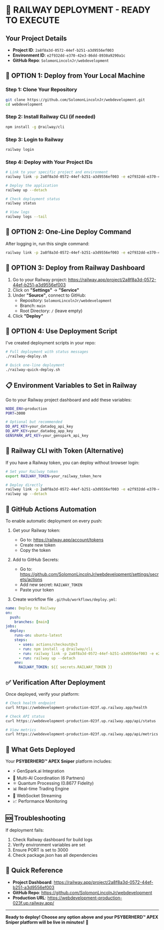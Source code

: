 # 🚀 RAILWAY DEPLOYMENT - READY TO EXECUTE

## Your Project Details
- **Project ID**: `2a8f8a3d-0572-44ef-b251-a3d9556ef003`
- **Environment ID**: `e2f932dd-e370-42e3-86dd-8930a9290a1c`
- **GitHub Repo**: `SolomonLincolnJr/webdevelopment`

## 🎯 OPTION 1: Deploy from Your Local Machine

### Step 1: Clone Your Repository
```bash
git clone https://github.com/SolomonLincolnJr/webdevelopment.git
cd webdevelopment
```

### Step 2: Install Railway CLI (if needed)
```bash
npm install -g @railway/cli
```

### Step 3: Login to Railway
```bash
railway login
```

### Step 4: Deploy with Your Project IDs
```bash
# Link to your specific project and environment
railway link -p 2a8f8a3d-0572-44ef-b251-a3d9556ef003 -e e2f932dd-e370-42e3-86dd-8930a9290a1c

# Deploy the application
railway up --detach

# Check deployment status
railway status

# View logs
railway logs --tail
```

## 🎯 OPTION 2: One-Line Deploy Command
After logging in, run this single command:
```bash
railway link -p 2a8f8a3d-0572-44ef-b251-a3d9556ef003 -e e2f932dd-e370-42e3-86dd-8930a9290a1c && railway up --detach
```

## 🎯 OPTION 3: Deploy from Railway Dashboard

1. Go to your Railway project: https://railway.app/project/2a8f8a3d-0572-44ef-b251-a3d9556ef003
2. Click on **"Settings"** → **"Service"**
3. Under **"Source"**, connect to GitHub:
   - Repository: `SolomonLincolnJr/webdevelopment`
   - Branch: `main`
   - Root Directory: `/` (leave empty)
4. Click **"Deploy"**

## 🎯 OPTION 4: Use Deployment Script
I've created deployment scripts in your repo:

```bash
# Full deployment with status messages
./railway-deploy.sh

# Quick one-line deployment
./railway-quick-deploy.sh
```

## 📋 Environment Variables to Set in Railway

Go to your Railway project dashboard and add these variables:

```bash
NODE_ENV=production
PORT=3000

# Optional but recommended
DD_API_KEY=your_datadog_api_key
DD_APP_KEY=your_datadog_app_key
GENSPARK_API_KEY=your_genspark_api_key
```

## 🔧 Railway CLI with Token (Alternative)

If you have a Railway token, you can deploy without browser login:

```bash
# Set your Railway token
export RAILWAY_TOKEN=your_railway_token_here

# Deploy directly
railway link -p 2a8f8a3d-0572-44ef-b251-a3d9556ef003 -e e2f932dd-e370-42e3-86dd-8930a9290a1c
railway up --detach
```

## 🎯 GitHub Actions Automation

To enable automatic deployment on every push:

1. Get your Railway token:
   - Go to: https://railway.app/account/tokens
   - Create new token
   - Copy the token

2. Add to GitHub Secrets:
   - Go to: https://github.com/SolomonLincolnJr/webdevelopment/settings/secrets/actions
   - Add new secret: `RAILWAY_TOKEN`
   - Paste your token

3. Create workflow file `.github/workflows/deploy.yml`:
```yaml
name: Deploy to Railway
on:
  push:
    branches: [main]
jobs:
  deploy:
    runs-on: ubuntu-latest
    steps:
      - uses: actions/checkout@v3
      - run: npm install -g @railway/cli
      - run: railway link -p 2a8f8a3d-0572-44ef-b251-a3d9556ef003 -e e2f932dd-e370-42e3-86dd-8930a9290a1c
      - run: railway up --detach
    env:
      RAILWAY_TOKEN: ${{ secrets.RAILWAY_TOKEN }}
```

## ✅ Verification After Deployment

Once deployed, verify your platform:

```bash
# Check health endpoint
curl https://webdevelopment-production-023f.up.railway.app/health

# Check API status
curl https://webdevelopment-production-023f.up.railway.app/api/status

# View metrics
curl https://webdevelopment-production-023f.up.railway.app/api/metrics
```

## 🚀 What Gets Deployed

Your **PSYBERHERD™ APEX Sniper** platform includes:
- ⚡ GenSpark.ai Integration
- 🤖 Multi-AI Coordination (6 Partners)
- ⚛️ Quantum Processing (0.8677 Fidelity)
- 📊 Real-time Trading Engine
- 🔄 WebSocket Streaming
- 📈 Performance Monitoring

## 🆘 Troubleshooting

If deployment fails:
1. Check Railway dashboard for build logs
2. Verify environment variables are set
3. Ensure PORT is set to 3000
4. Check package.json has all dependencies

## 📝 Quick Reference

- **Project Dashboard**: https://railway.app/project/2a8f8a3d-0572-44ef-b251-a3d9556ef003
- **GitHub Repo**: https://github.com/SolomonLincolnJr/webdevelopment
- **Production URL**: https://webdevelopment-production-023f.up.railway.app/

---

**Ready to deploy! Choose any option above and your PSYBERHERD™ APEX Sniper platform will be live in minutes!** 🚀